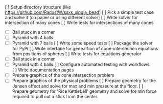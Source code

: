 [ ] Setup directory structure (like https://github.com/RadostW/saxs_single_bead)
[ ] Pick a simple test case and solve it (on paper or using different solver)
[ ] Write solver for intersection of many cones
[ ] Write tests for intersections of many cones
   - [ ] Ball stuck in a corner
   - [ ] Pyramid with 4 balls
   - [ ] Pyramid with 7 balls
[ ] Write some speed tests
[ ] Package the solver for PyPi
[ ] Write interface for geneartion of cone-intersection equations from positions of spheres
[ ] Write tests for equations generator
   - [ ] Ball stuck in a corner
   - [ ] Pyramid with 4 balls
[ ] Configure automated testing with workflows   
[ ] Write documentation pages
   - [ ] Prepare graphics of the cone intersection problem
   - [ ] Prepare graphics of the physical problems
[ ] Prepare geometry for the Jansen effect and solve for max and min pressure at the floor.
[ ] Prepare geometry for 'Rice Kettlebell' geometry and solve for min force required to pull out a stick from the center.
